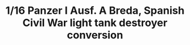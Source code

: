 ---
title: "1/16 Panzer I Ausf. A Breda, Spanish Civil War light tank destroyer conversion"
price: "TBA" 
desc: "Maketa"
img_path: "/assets/img/AMIG8503.jpg"
brand: "N/A"
available: false
special_offer: false
new: false
soon: false
cat: "010000"
subcat: "011400"
subsubcat: "N/A"
sifra: "AMIG8503"
---